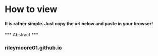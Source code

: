 <h1> How to view </h1>

<h4> It is rather simple. Just copy the url below and paste in your browser! </h4>

*** Abstract ***
<h3> rileymoore01.github.io </h3>
